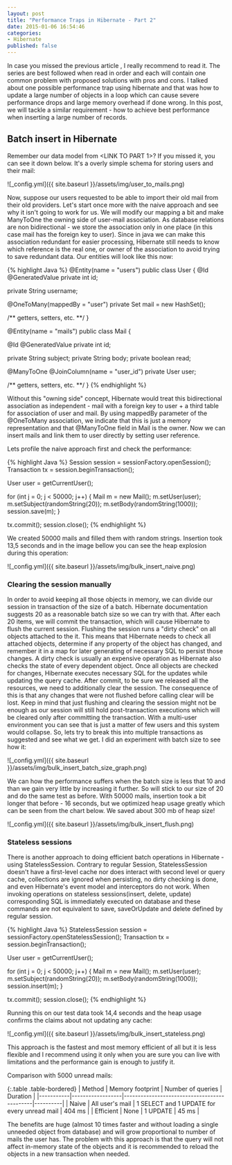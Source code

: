 ```yaml
---
layout: post
title: "Performance Traps in Hibernate - Part 2"
date: 2015-01-06 16:54:46
categories:
- Hibernate
published: false
---
```


In case you missed the previous article <insert>, I really recommend to read it. The series are best followed when read in order and each will contain one common problem with proposed solutions with pros and cons.
I talked about one possible performance trap using hibernate and that was how to update a large number of objects in a loop which can cause severe performance drops and large memory overhead if done wrong.
In this post, we will tackle a similar requirement - how to achieve best performance when inserting a large number of records.<!--more-->

## Batch insert in Hibernate

Remember our data model from <LINK TO PART 1>? If you missed it, you can see it down below. It's a overly simple schema for storing users and their mail:

![_config.yml]({{ site.baseurl }}/assets/img/user_to_mails.png)

Now, suppose our users requested to be able to import their old mail from their old providers. Let's start once more with the naive approach and see why it isn't going to work for us.
We will modify our mapping a bit and make ManyToOne the owning side of user-mail association.
As database relations are non bidirectional - we store the association only in one place (in this case mail has the foreign key to user).
Since in java we can make this association redundant for easier processing, Hibernate still needs to know which reference is the real one, or owner of the association to avoid trying to save redundant data.
Our entities will look like this now:

{% highlight Java %}
@Entity(name = "users")
public class User {
  @Id
  @GeneratedValue
  private int id;
		
  private String username;
		
  @OneToMany(mappedBy = "user")
  private Set<Mail> mail = new HashSet<Mail>();
		
  /** getters, setters, etc. **/
}

@Entity(name = "mails")
public class Mail {

  @Id
  @GeneratedValue
  private int id;
	
  private String subject;
  private String body;
  private boolean read;
  
  @ManyToOne
  @JoinColumn(name = "user_id")
  private User user;
	
  /** getters, setters, etc. **/
}
{% endhighlight %}

Without this "owning side" concept, Hibernate would treat this bidirectional association as independent - mail with a foreign key to user + a third table for association of user and mail.
By using mappedBy parameter of the @OneToMany association, we indicate that this is just a memory representation and that @ManyToOne field in Mail is the owner.
Now we can insert mails and link them to user directly by setting user reference.

Lets profile the naive approach first and check the performance: 

{% highlight Java %}
Session session = sessionFactory.openSession();
Transaction tx = session.beginTransaction();

User user = getCurrentUser();

for (int j = 0; j < 50000; j++) {
  Mail m = new Mail();
  m.setUser(user);
  m.setSubject(randomString(20));
  m.setBody(randomString(1000));
  session.save(m);
}

tx.commit();
session.close();
{% endhighlight %}

We created 50000 mails and filled them with random strings. Insertion took 13,5 seconds and in the image bellow you can see the heap explosion during this operation:

![_config.yml]({{ site.baseurl }}/assets/img/bulk_insert_naive.png)

### Clearing the session manually

In order to avoid keeping all those objects in memory, we can divide our session in transaction of the size of a batch. Hibernate documentation suggests 20 as a reasonable batch size so we can try with that.
After each 20 items, we will commit the transaction, which will cause Hibernate to flush the current session. 
Flushing the session runs a "dirty check" on all objects attached to the it. 
This means that Hibernate needs to check all attached objects, determine if any property of the object has changed, and remember it in a map for later generating of necessary SQL to persist those changes.
A dirty check is usually an expensive operation as Hibernate also checks the state of every dependent object.
Once all objects are checked for changes, Hibernate executes necessary SQL for the updates while updating the query cache.
After commit, to be sure we released all the resources, we need to additionally clear the session. The consequence of this is that any changes that were not flushed before calling clear will be lost.
Keep in mind that just flushing and clearing the session might not be enough as our session will still hold post-transaction executions which will be cleared only after committing the transaction.
With a multi-user environment you can see that is just a matter of few users and this system would collapse. So, lets try to break this into multiple transactions as suggested and see what we get.
I did an experiment with batch size to see how it: 

![_config.yml]({{ site.baseurl }}/assets/img/bulk_insert_batch_size_graph.png)

We can how the performance suffers when the batch size is less that 10 and than we gain very little by increasing it further. So will stick to our size of 20 and do the same test as before.
With 50000 mails, insertion took a bit longer that before - 16 seconds, but we optimized heap usage greatly which can be seen from the chart below. We saved about 300 mb of heap size!

![_config.yml]({{ site.baseurl }}/assets/img/bulk_insert_flush.png)

### Stateless sessions

There is another approach to doing efficient batch operations in Hibernate - using StatelessSession.
Contrary to regular Session, StatelessSession doesn't have a first-level cache nor does interact with second level or query cache,
collections are ignored when persisting, no dirty checking is done, and even Hibernate's event model and interceptors do not work.
When invoking operations on stateless sessions(insert, delete, update) corresponding SQL is immediately executed on database and these commands are not equivalent to save, saveOrUpdate and delete defined by regular session.

{% highlight Java %}
StatelessSession session = sessionFactory.openStatelessSession();
Transaction tx = session.beginTransaction();

User user = getCurrentUser();

for (int j = 0; j < 50000; j++) {
  Mail m = new Mail();
  m.setUser(user);
  m.setSubject(randomString(20));
  m.setBody(randomString(1000));
  session.insert(m);
}

tx.commit();
session.close();
{% endhighlight %}

Running this on our test data took 14,4 seconds and the heap usage confirms the claims about not updating any cache:

![_config.yml]({{ site.baseurl }}/assets/img/bulk_insert_stateless.png)

This approach is the fastest and most memory efficient of all but it is less flexible and I recommend using it only when you are sure you can live with limitations and the performance gain is enough to justify it.



Comparison with 5000 unread mails:

{:.table .table-bordered}
| Method    | Memory footprint | Number of queries                           | Duration |
|-----------|------------------|---------------------------------------------|----------|
| Naive     | All user's mail  | 1 SELECT and 1 UPDATE for every unread mail | 404 ms   |
| Efficient | None             | 1 UPDATE                                    | 45 ms    |


The benefits are huge (almost 10 times faster and without loading a single unneeded object from database) and will grow proportional to number of mails the user has.
The problem with this approach is that the query will not affect in-memory state of the objects and it is recommended to reload the objects in a new transaction when needed.